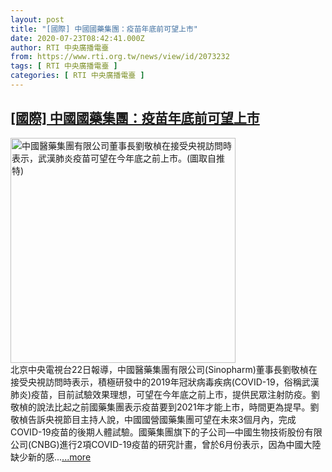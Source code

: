 ```yaml
---
layout: post
title: "[國際] 中國國藥集團：疫苗年底前可望上市"
date: 2020-07-23T08:42:41.000Z
author: RTI 中央廣播電臺
from: https://www.rti.org.tw/news/view/id/2073232
tags: [ RTI 中央廣播電臺 ]
categories: [ RTI 中央廣播電臺 ]
---
```

<!--1595493761000-->
[[國際] 中國國藥集團：疫苗年底前可望上市](https://www.rti.org.tw/news/view/id/2073232)
------

<div>
<img src="https://static.rti.org.tw/assets/thumbnails/2020/07/23/a2fbb206862d47064ec1b3b27c8f9802.jpg" width="360" alt="中國醫藥集團有限公司董事長劉敬楨在接受央視訪問時表示，武漢肺炎疫苗可望在今年底之前上市。(圖取自推特)" title="中國醫藥集團有限公司董事長劉敬楨在接受央視訪問時表示，武漢肺炎疫苗可望在今年底之前上市。(圖取自推特)"><br>北京中央電視台22日報導，中國醫藥集團有限公司(Sinopharm)董事長劉敬楨在接受央視訪問時表示，積極研發中的2019年冠狀病毒疾病(COVID-19，俗稱武漢肺炎)疫苗，目前試驗效果理想，可望在今年底之前上市，提供民眾注射防疫。劉敬楨的說法比起之前國藥集團表示疫苗要到2021年才能上市，時間更為提早。劉敬楨告訴央視節目主持人說，中國國營國藥集團可望在未來3個月內，完成COVID-19疫苗的後期人體試驗。國藥集團旗下的子公司&mdash;中國生物技術股份有限公司(CNBG)進行2項COVID-19疫苗的研究計畫，曾於6月份表示，因為中國大陸缺少新的感...<a target="_blank" href="https://www.rti.org.tw/news/view/id/2073232">...more</a>
</div>
